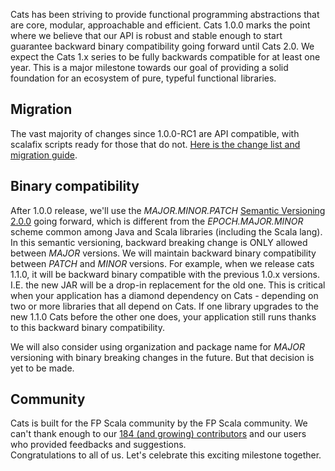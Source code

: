 Cats has been striving to provide functional programming abstractions that are core, modular, approachable and efficient. 
Cats 1.0.0 marks the point where we believe that our API is robust and stable enough to start guarantee backward binary compatibility going forward until Cats 2.0. We expect the Cats 1.x series to be fully backwards compatible for at least one year. This is a major milestone towards
our goal of providing a solid foundation for an ecosystem of pure, typeful functional libraries.

## Migration

The vast majority of changes since 1.0.0-RC1 are API compatible, with scalafix scripts ready for those that do not.
 [Here is the change list and migration guide](https://github.com/typelevel/cats/blob/master/CHANGES.md).

## Binary compatibility
After 1.0.0 release, we'll use the *MAJOR.MINOR.PATCH* [Semantic Versioning 2.0.0](https://semver.org/) going forward, which is different from the *EPOCH.MAJOR.MINOR* scheme common among Java and Scala libraries (including the Scala lang).  In this semantic versioning, backward breaking change is ONLY allowed between *MAJOR* versions. We will maintain backward binary compatibility between *PATCH* and *MINOR* versions. For example, when we release cats 1.1.0, it will be backward binary compatible with the previous 1.0.x versions. I.E. the new JAR will be a drop-in replacement for the old one. This is critical when your application has a diamond dependency on Cats - depending on two or more libraries that all depend on Cats. If one library upgrades to the new 1.1.0 Cats before the other one does, your application still runs thanks to this backward binary compatibility.

We will also consider using organization and package name for *MAJOR* versioning with binary breaking changes in the future. But that decision is yet to be made.

## Community
Cats is built for the FP Scala community by the FP Scala community. We can't thank enough to our [184 (and growing) contributors](https://github.com/typelevel/cats/graphs/contributors) and our users who provided feedbacks and suggestions.  
Congratulations to all of us. Let's celebrate this exciting milestone together. 
  
